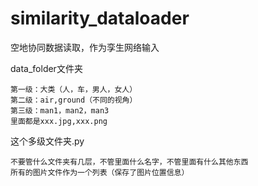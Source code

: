 # similarity_dataloader
空地协同数据读取，作为孪生网络输入


data_folder文件夹
```
第一级：大类（人，车，男人，女人）
第二级：air,ground（不同的视角）
第三级：man1，man2，man3
里面都是xxx.jpg,xxx.png
```

这个多级文件夹.py
```
不要管什么文件夹有几层，不管里面什么名字，不管里面有什么其他东西
所有的图片文件作为一个列表（保存了图片位置信息）
```
